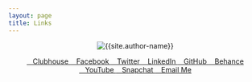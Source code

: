 ```yaml
---
layout: page
title: Links
---
```



<center id="links-page">
<figure class="image column is-one-fifth has-shadow">
    <img class="is-rounded" src="{{site.author-image}}" alt="{{site.author-name}}">
</figure>
<div>
<a href="https://www.clubhouse.com/@harsh98trivedi"
    class="button is-rounded is-uppercase has-text-weight-normal is-black is-outlined has-text-weight-semibold"
    target="_blank">
   <i class="fas fa-hand-sparkles"></i>&nbsp;&nbsp;&nbsp;Clubhouse
</a>
<a href="https://www.facebook.com/{{site.facebook_username}}"
    class="button is-rounded is-uppercase has-text-weight-normal is-black is-outlined has-text-weight-semibold"
    target="_blank">
    <i class="fab fa-facebook"></i>&nbsp;&nbsp;&nbsp;Facebook
</a>
<a href="https://www.twitter.com/{{site.twitter_username}}"
    class="button is-rounded is-uppercase has-text-weight-normal is-black is-outlined has-text-weight-semibold"
    target="_blank">
    <i class="fab fa-twitter"></i>&nbsp;&nbsp;&nbsp;Twitter
</a>
<a href="https://www.linkedin.com/in/{{site.linkedin_username}}"
    class="button is-rounded is-uppercase has-text-weight-normal is-black is-outlined has-text-weight-semibold"
    target="_blank">
    <i class="fab fa-linkedin"></i>&nbsp;&nbsp;&nbsp;LinkedIn
</a>
<a href="https://www.github.com/{{site.github_username}}"
    class="button is-rounded is-uppercase has-text-weight-normal is-black is-outlined has-text-weight-semibold"
    target="_blank">
    <i class="fab fa-github"></i>&nbsp;&nbsp;&nbsp;GitHub
</a>
<a href="https://www.behance.net/{{site.behance_username}}"
    class="button is-rounded is-uppercase has-text-weight-normal is-black is-outlined has-text-weight-semibold"
    target="_blank">
    <i class="fab fa-behance"></i>&nbsp;&nbsp;&nbsp;Behance
</a>
<a href="https://www.youtube.com/channel/{{site.youtube_channel_id}}"
    class="button is-rounded is-uppercase has-text-weight-normal is-black is-outlined has-text-weight-semibold"
    target="_blank">
    <i class="fab fa-youtube"></i>&nbsp;&nbsp;&nbsp;YouTube
</a>
<a href="https://www.snapchat.com/add/harsh98trivedi"
    class="button is-rounded is-uppercase has-text-weight-normal is-black is-outlined has-text-weight-semibold"
    target="_blank">
    <i class="fab fa-snapchat-ghost"></i>&nbsp;&nbsp;&nbsp;Snapchat
</a>
<a href="mailto:{{site.email}}"
    class="button is-rounded is-uppercase has-text-weight-normal is-black is-outlined has-text-weight-semibold"
    target="_blank">
    <i class="fas fa-envelope"></i>&nbsp;&nbsp;&nbsp;Email Me
</a>
</div>
</center>